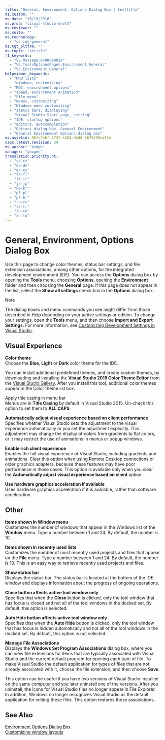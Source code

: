 ```yaml
---
title: "General, Environment, Options Dialog Box | testtitle"
ms.custom: ""
ms.date: "10/19/2016"
ms.prod: "visual-studio-dev14"
ms.reviewer: ""
ms.suite: ""
ms.technology: 
  - "vs-ide-general"
ms.tgt_pltfrm: ""
ms.topic: "article"
f1_keywords: 
  - "VS.Message.0x800a002e"
  - "VS.ToolsOptionsPages.Environment.General"
  - "VS.Environment.General"
helpviewer_keywords: 
  - "MRU lists"
  - "windows, customizing"
  - "MDI, environment options"
  - "speed, environment animation"
  - "File menu"
  - "menus, customizing"
  - "Windows menu customizing"
  - "status bars, displaying"
  - "Visual Studio Start page, setting"
  - "IDE, startup options"
  - "editors, autocompletion"
  - "Options dialog box, General Environment"
  - "General Environment Options dialog box"
ms.assetid: 90fc2e6f-572f-4384-96d8-5678299ce58e
caps.latest.revision: 34
ms.author: "kempb"
manager: "ghogen"
translation.priority.ht: 
  - "cs-cz"
  - "de-de"
  - "es-es"
  - "fr-fr"
  - "it-it"
  - "ja-jp"
  - "ko-kr"
  - "pl-pl"
  - "pt-br"
  - "ru-ru"
  - "tr-tr"
  - "zh-cn"
  - "zh-tw"
---
```

# General, Environment, Options Dialog Box
Use this page to change color themes, status bar settings, and file extension associations, among other options, for the integrated development environment (IDE). You can access the **Options** dialog box by opening the **Tools** menu, choosing **Options**, opening the **Environment** folder and then choosing the **General** page. If this page does not appear in the list, select the **Show all settings** check box in the **Options** dialog box.  
  
> [!NOTE]
>  The dialog boxes and menu commands you see might differ from those described in Help depending on your active settings or edition. To change your settings, open the **Tools** menu, and then choose **Import and Export Settings**. For more information, see [Customizing Development Settings in Visual Studio](http://msdn.microsoft.com/en-us/22c4debb-4e31-47a8-8f19-16f328d7dcd3).  
  
## Visual Experience  
 **Color theme**  
 Choose the **Blue**, **Light** or **Dark** color theme for the IDE.  
  
 You can install additional predefined  themes, and create custom themes, by downloading and installing the **Visual Studio 2015 Color Theme Editor** from the [Visual Studio Gallery](https://visualstudiogallery.msdn.microsoft.com/site/search?f%5B0%5D.Type=RootCategory&f%5B0%5D.Value=tools). After you install this tool, additional color themes appear in the Color theme list box.  
  
 Apply title casing in menu bar  
 Menus are in **Title Casing** by default in Visual Studio 2015. Un-check this option to set them to **ALL CAPS**.  
  
 **Automatically adjust visual experience based on client performance**  
 Specifies whether Visual Studio sets the adjustment to the visual experience automatically or you set the adjustment explicitly. This adjustment may change the display of colors from gradients to flat colors, or it may restrict the use of animations in menus or popup windows.  
  
 **Enable rich client experience**  
 Enables the full visual experience of Visual Studio, including gradients and animations. Clear this option when using Remote Desktop connections or older graphics adapters, because these features may have poor performance in those cases. This option is available only when you clear the **Automatically adjust visual experience based on client** option.  
  
 **Use hardware graphics acceleration if available**  
 Uses hardware graphics acceleration if it is available, rather than software acceleration.  
  
## Other  
 **Items shown in Window menu**  
 Customizes the number of windows that appear in the Windows list of the **Window** menu. Type a number between 1 and 24. By default, the number is 10.  
  
 **Items shown in recently used lists**  
 Customizes the number of most recently used projects and files that appear on the **File** menu. Type a number between 1 and 24. By default, the number is 10. This is an easy way to retrieve recently used projects and files.  
  
 **Show status bar**  
 Displays the status bar. The status bar is located at the bottom of the IDE window and displays information about the progress of ongoing operations.  
  
 **Close button affects active tool window only**  
 Specifies that when the **Close** button is clicked, only the tool window that has focus is closed and not all of the tool windows in the docked set. By default, this option is selected.  
  
 **Auto Hide button affects active tool window only**  
 Specifies that when the **Auto Hide** button is clicked, only the tool window that has focus is hidden automatically and not all of the tool windows in the docked set. By default, this option is not selected.  
  
 **Manage File Associations**  
 Displays the **Windows Set Program Associations** dialog box, where you can view file extensions for items that are typically associated with Visual Studio and the current default program for opening each type of file. To make Visual Studio the default application for types of files that are not already associated with it, choose the file extension, and then choose **Save**.  
  
 This option can be useful if you have two versions of Visual Studio installed on the same computer and you later uninstall one of the versions. After you uninstall, the icons for Visual Studio files no longer appear in File Explorer. In addition, Windows no longer recognizes Visual Studio as the default application for editing these files. This option restores those associations.  
  
## See Also  
 [Environment Options Dialog Box](../reference/environment-options-dialog-box.md)   
 [Customizing window layouts](../ide/customizing-window-layouts-in-visual-studio.md)